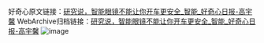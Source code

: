 好奇心原文链接：[研究说，智能眼镜不能让你开车更安全_智能_好奇心日报-高宇馨](https://www.qdaily.com/articles/2636.html)
WebArchive归档链接：[研究说，智能眼镜不能让你开车更安全_智能_好奇心日报-高宇馨](http://web.archive.org/web/20190623151256/https://www.qdaily.com/articles/2636.html)
![image](http://ww3.sinaimg.cn/large/007d5XDply1g3v6cyxvgaj30u036h1kx)